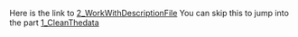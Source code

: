 
Here is the link to [2_WorkWithDescriptionFile](https://htmlpreview.github.io/?https://github.com/tranktle/ml_with_r_h2o/blob/main/ml_with_r_h2o/code/2_WorkWithDescriptionFile.html#2_Explain_the_two_functions_above)
You can skip this to jump into the part [1_CleanThedata](https://htmlpreview.github.io/?https://github.com/tranktle/ml_with_r_h2o/blob/main/ml_with_r_h2o/code/1_Introduction_ReadAndExploreData.html)





























